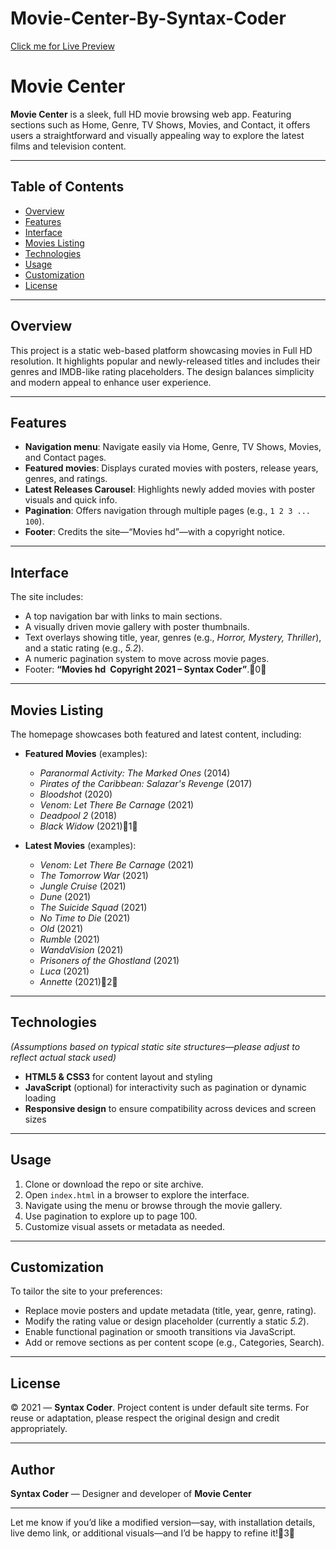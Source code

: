 # Movie-Center-By-Syntax-Coder

[Click me for Live Preview](https://syntaxcoder13.github.io/Movie-Center-By-Syntax-Coder/)


# Movie Center

**Movie Center** is a sleek, full HD movie browsing web app. Featuring sections such as Home, Genre, TV Shows, Movies, and Contact, it offers users a straightforward and visually appealing way to explore the latest films and television content.

---

## Table of Contents

- [Overview](#overview)  
- [Features](#features)  
- [Interface](#interface)  
- [Movies Listing](#movies-listing)  
- [Technologies](#technologies)  
- [Usage](#usage)  
- [Customization](#customization)  
- [License](#license)

---

## Overview

This project is a static web-based platform showcasing movies in Full HD resolution. It highlights popular and newly-released titles and includes their genres and IMDB-like rating placeholders. The design balances simplicity and modern appeal to enhance user experience.

---

## Features

- **Navigation menu**: Navigate easily via Home, Genre, TV Shows, Movies, and Contact pages.  
- **Featured movies**: Displays curated movies with posters, release years, genres, and ratings.  
- **Latest Releases Carousel**: Highlights newly added movies with poster visuals and quick info.  
- **Pagination**: Offers navigation through multiple pages (e.g., `1 2 3 ... 100`).  
- **Footer**: Credits the site—“Movies hd”—with a copyright notice.

---

## Interface

The site includes:

- A top navigation bar with links to main sections.  
- A visually driven movie gallery with poster thumbnails.  
- Text overlays showing title, year, genres (e.g., *Horror, Mystery, Thriller*), and a static rating (e.g., *5.2*).  
- A numeric pagination system to move across movie pages.  
- Footer: **“Movies hd Copyright 2021 – Syntax Coder”**.0

---

## Movies Listing

The homepage showcases both featured and latest content, including:

- **Featured Movies** (examples):  
  - *Paranormal Activity: The Marked Ones* (2014)  
  - *Pirates of the Caribbean: Salazar's Revenge* (2017)  
  - *Bloodshot* (2020)  
  - *Venom: Let There Be Carnage* (2021)  
  - *Deadpool 2* (2018)  
  - *Black Widow* (2021)1

- **Latest Movies** (examples):  
  - *Venom: Let There Be Carnage* (2021)  
  - *The Tomorrow War* (2021)  
  - *Jungle Cruise* (2021)  
  - *Dune* (2021)  
  - *The Suicide Squad* (2021)  
  - *No Time to Die* (2021)  
  - *Old* (2021)  
  - *Rumble* (2021)  
  - *WandaVision* (2021)  
  - *Prisoners of the Ghostland* (2021)  
  - *Luca* (2021)  
  - *Annette* (2021)2

---

## Technologies

_(Assumptions based on typical static site structures—please adjust to reflect actual stack used)_

- **HTML5 & CSS3** for content layout and styling  
- **JavaScript** (optional) for interactivity such as pagination or dynamic loading  
- **Responsive design** to ensure compatibility across devices and screen sizes

---

## Usage

1. Clone or download the repo or site archive.  
2. Open `index.html` in a browser to explore the interface.  
3. Navigate using the menu or browse through the movie gallery.  
4. Use pagination to explore up to page 100.  
5. Customize visual assets or metadata as needed.

---

## Customization

To tailor the site to your preferences:

- Replace movie posters and update metadata (title, year, genre, rating).  
- Modify the rating value or design placeholder (currently a static *5.2*).  
- Enable functional pagination or smooth transitions via JavaScript.  
- Add or remove sections as per content scope (e.g., Categories, Search).

---

## License

© 2021 — **Syntax Coder**. Project content is under default site terms. For reuse or adaptation, please respect the original design and credit appropriately.

---

## Author

**Syntax Coder** — Designer and developer of **Movie Center**

---

Let me know if you’d like a modified version—say, with installation details, live demo link, or additional visuals—and I’d be happy to refine it!3

